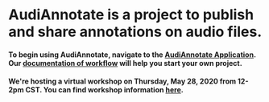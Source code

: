 # AudiAnnotate is a project to publish and share annotations on audio files.




#### To begin using AudiAnnotate, navigate to the [AudiAnnotate Application](http://audiannotate.brumfieldlabs.com/). Our [documentation of workflow](workflow.md) will help you start your own project. 





#### We're hosting a virtual workshop on Thursday, May 28, 2020 from 12-2pm CST. You can find workshop information [here](workshop.md).
